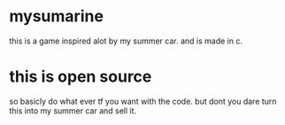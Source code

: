 # mysumarine
this is a game inspired alot by my summer car.
and is made in c.
# this is open source
so basicly do what ever tf you want with the code.
but dont you dare turn this into my summer car and sell it.
